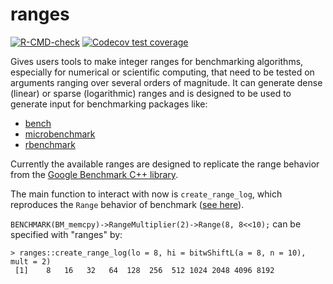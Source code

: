 # ranges

<!-- badges: start -->
[![R-CMD-check](https://github.com/slwu89/ranges/workflows/R-CMD-check/badge.svg)](https://github.com/slwu89/ranges/actions)
[![Codecov test coverage](https://codecov.io/gh/slwu89/ranges/branch/main/graph/badge.svg)](https://codecov.io/gh/slwu89/ranges?branch=main)
<!-- badges: end -->

Gives users tools to make integer ranges for benchmarking algorithms, especially for numerical or 
scientific computing, that need to be tested on arguments ranging over several
orders of magnitude. It can generate dense (linear) or sparse (logarithmic) ranges
and is designed to be used to generate input for benchmarking packages like:

  * [bench](https://bench.r-lib.org/)
  * [microbenchmark](https://cran.r-project.org/package=microbenchmark)
  * [rbenchmark](https://cran.r-project.org/package=rbenchmark)

Currently the available ranges are designed to replicate the range behavior from
the [Google Benchmark C++ library](https://github.com/google/benchmark).

The main function to interact with now is `create_range_log`, which reproduces
the `Range` behavior of benchmark ([see here](https://github.com/google/benchmark/blob/main/docs/user_guide.md#passing-arguments)).

`BENCHMARK(BM_memcpy)->RangeMultiplier(2)->Range(8, 8<<10);` can be specified with
"ranges" by:

```
> ranges::create_range_log(lo = 8, hi = bitwShiftL(a = 8, n = 10), mult = 2)
 [1]    8   16   32   64  128  256  512 1024 2048 4096 8192
```
